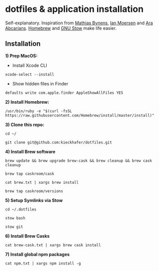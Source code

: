 # dotfiles & application installation
Self-explanatory. Inspiration from [Mathias Bynens](https://github.com/mathiasbynens/dotfiles/), [Ian Moersen](https://github.com/i-a-n/mac-setup) and [Ara Abcarians](https://github.com/itsmeara/dotfiles/). [Homebrew](http://brew.sh/) and [GNU Stow](https://www.gnu.org/software/stow/) make life easier.

## Installation

**1) Prep MacOS:**

- Install Xcode CLI
```
xcode-select --install
```
- Show hidden files in Finder
```
defaults write com.apple.finder AppleShowAllFiles YES
```

**2) Install Homebrew:**  
```
/usr/bin/ruby -e "$(curl -fsSL https://raw.githubusercontent.com/Homebrew/install/master/install)"
```

**3) Clone this repo:**  
```
cd ~/
```  
```
git clone git@github.com:kieckhafer/dotfiles.git
```

**4) Install Brew software**  
```
brew update && brew upgrade brew-cask && brew cleanup && brew cask cleanup
```  
```
brew tap caskroom/cask
```  
```
cat brew.txt | xargs brew install
```  
```
brew tap caskroom/versions
```

**5) Setup Symlinks via Stow**  
```
cd ~/.dotfiles
```  
```
stow bash
```  
```
stow git
```

**6) Install Brew Casks**  
```
cat brew-cask.txt | xargs brew cask install
```

**7) Install global npm packages**  
```
cat npm.txt | xargs npm install -g
```
